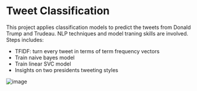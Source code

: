 # Tweet Classification 

This project applies classification models to predict the tweets from Donald Trump and Trudeau.
NLP techniques and model traning skills are involved.
Steps includes:
  - TFIDF: turn every tweet in terms of term frequency vectors
  - Train naive bayes model
  - Train linear SVC model
  - Insights on two presidents tweeting styles


![image](https://user-images.githubusercontent.com/82090573/218885178-518fa21c-03d0-4429-a513-6e279a503024.png)
